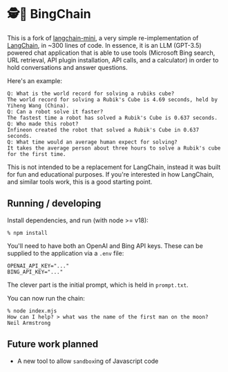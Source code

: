 # 🕵️🔗 BingChain

This is a fork of [langchain-mini](https://github.com/ColinEberhardt/langchain-mini), a very simple re-implementation of [LangChain](https://github.com/hwchase17/langchain), in ~300 lines of code. In essence, it is an LLM (GPT-3.5) powered chat application that is able to use tools (Microsoft Bing search, URL retrieval, API plugin installation, API calls, and a calculator) in order to hold conversations and answer questions.

Here's an example:

~~~
Q: What is the world record for solving a rubiks cube?
The world record for solving a Rubik's Cube is 4.69 seconds, held by Yiheng Wang (China).
Q: Can a robot solve it faster?
The fastest time a robot has solved a Rubik's Cube is 0.637 seconds.
Q: Who made this robot?
Infineon created the robot that solved a Rubik's Cube in 0.637 seconds.
Q: What time would an average human expect for solving?
It takes the average person about three hours to solve a Rubik's cube for the first time.
~~~

This is not intended to be a replacement for LangChain, instead it was built for fun and educational purposes. If you're interested in how LangChain, and similar tools work, this is a good starting point.

## Running / developing

Install dependencies, and run (with node >= v18):

~~~
% npm install
~~~

You'll need to have both an OpenAI and Bing API keys. These can be supplied to the application via a `.env` file:

~~~
OPENAI_API_KEY="..."
BING_API_KEY="..."
~~~

The clever part is the initial prompt, which is held in `prompt.txt`.

You can now run the chain:

~~~
% node index.mjs
How can I help? > what was the name of the first man on the moon?
Neil Armstrong
~~~

## Future work planned

* A new tool to allow `sandbox`ing of Javascript code

